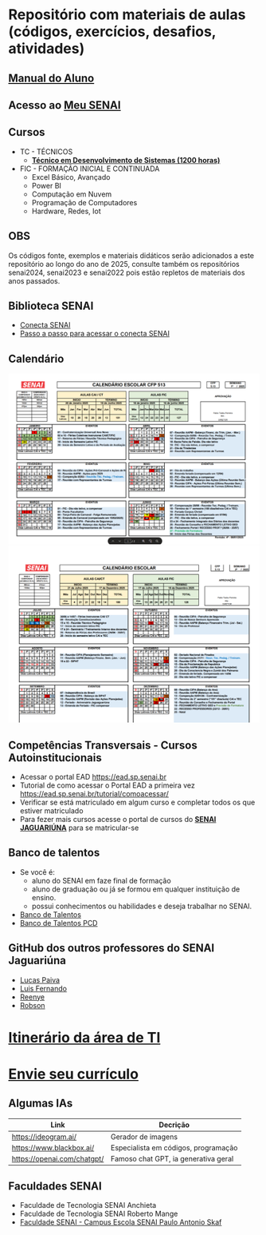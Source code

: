 # Repositório com materiais de aulas (códigos, exercícios, desafios, atividades)
## [Manual do Aluno](./assets/ManualdoAluno2025_V.1.pdf)
## Acesso ao [Meu SENAI](https://nam02.safelinks.protection.outlook.com/?url=https%3A%2F%2Fu29462254.ct.sendgrid.net%2Fls%2Fclick%3Fupn%3Du001.RPDTrgqDSBLXg80SgzUK5slSws5-2F-2FP-2Fnthv-2Bo1u60j8PFQUDV8ZL5hnoMRpSFnih_LLG_QEkP7eIhC7tZMuIKyI2fu2a3NDaHKipkgwnc0ac5ZRnHNHQVitKc3UAEp-2Br5u5kCSWJ6sTUhX3-2BcnGpym-2F3BMtv1JlzIjTDsWIhO7TtFb-2B8mqgFWiWm534qoB5zGRDIPQJk3Aw2xMe1mo-2BeSOPHpRGsb7y-2B-2BrLuu9TajQ7wUSw-2Fy-2BrRA-2BT6VC9Dx4n5niDBthVkMnCTqydYNfMHwWYjq3chako8lBdOl8iN57qCqvdU-3D&data=05%7C02%7Cwellington.martins%40sp.senai.br%7Ca8c51da39eae4c5ad5a408dc713150de%7C4148a6de0dd14d04a4c578e374e4f6d6%7C0%7C0%7C638509703860342015%7CUnknown%7CTWFpbGZsb3d8eyJWIjoiMC4wLjAwMDAiLCJQIjoiV2luMzIiLCJBTiI6Ik1haWwiLCJXVCI6Mn0%3D%7C0%7C%7C%7C&sdata=y9QIizfd8CjXaK4mctUXlpMPRLvJJr34LfVXH3wKEFQ%3D&reserved=0)
## Cursos
- TC - TÉCNICOS
    - **[Técnico em Desenvolvimento de Sistemas (1200 horas)](./ds/README.md)**
- FIC - FORMAÇÃO INICIAL E CONTINUADA
    - Excel Básico, Avançado
    - Power BI
    - Computação em Nuvem
    - Programação de Computadores
    - Hardware, Redes, Iot

## OBS
Os códigos fonte, exemplos e materiais didáticos serão adicionados a este repositório ao longo do ano de 2025, consulte também os repositórios senai2024, senai2023 e senai2022 pois estão repletos de materiais dos anos passados.

## Biblioteca SENAI
- [Conecta SENAI](https://www.conectasenai.com.br/login/)
- [Passo a passo para acessar o conecta SENAI](./assets/conecta-passo-a-passo.pdf)

## Calendário
![1 Semestre](./assets/calendario01.png)
![2 Semestre](./assets/calendario02.png)

## Competências Transversais - Cursos Autoinstitucionais
- Acessar o portal EAD https://ead.sp.senai.br
- Tutorial de como acessar o Portal EAD a primeira vez https://ead.sp.senai.br/tutorial/comoacessar/
- Verificar se está matriculado em algum curso e completar todos os que estiver matriculado
- Para fezer mais cursos acesse o portal de cursos do **[SENAI JAGUARIÚNA](https://sp.senai.br/cursos?unidade=513)** para se matricular-se

## Banco de talentos
- Se você é:
    - aluno do SENAI em faze final de formação
    - aluno de graduação ou já se formou em qualquer instituição de ensino.
    - possui conhecimentos ou habilidades e deseja trabalhar no SENAI.
- [Banco de Talentos](https://sesisenaisp.jobs.recrut.ai/)
- [Banco de Talentos PCD](https://sesisenaisp.jobs.recrut.ai/job/LKJV4W)

## GitHub dos outros professores do SENAI Jaguariúna
- [Lucas Paiva](https://github.com/lucasPaiva00)
- [Luis Fernando](https://github.com/luisfernandospoljaric)
- [Reenye](https://github.com/ReenyeLima)
- [Robson](https://github.com/robsonbsouzaa)

# [Itinerário da área de TI](https://view.genial.ly/653809a786dac80010d6f675/interactive-content-itinerario-da-area-de-tecnologia-da-informacao)
# [Envie seu currículo](https://forms.gle/LFYviKyoqLpeJRcX9)

## Algumas IAs
|Link|Decrição|
|-|-|
|https://ideogram.ai/|Gerador de imagens|
|https://www.blackbox.ai/|Especialista em códigos, programação|
|https://openai.com/chatgpt/|Famoso chat GPT, ia generativa geral|

## Faculdades SENAI
- Faculdade de Tecnologia SENAI Anchieta
- Faculdade de Tecnologia SENAI Roberto Mange
- [Faculdade SENAI - Campus Escola SENAI Paulo Antonio Skaf](https://sp.senai.br/cursos/graduacao/0?unidade=134)